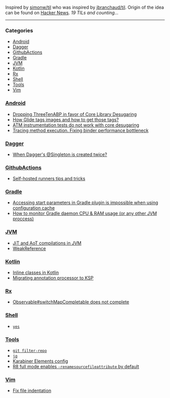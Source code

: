 Inspired by [simonw/til][1] who was inspired by [jbranchaud/til][2].
Origin of the idea can be found on [Hacker News][3].
_19 TILs and counting..._

---

### Categories

- [Android](#Android)
- [Dagger](#Dagger)
- [GithubActions](#GithubActions)
- [Gradle](#Gradle)
- [JVM](#JVM)
- [Kotlin](#Kotlin)
- [Rx](#Rx)
- [Shell](#Shell)
- [Tools](#Tools)
- [Vim](#Vim)

### [Android](#Android)
- [Dropping ThreeTenABP in favor of Core Library Desugaring](https://github.com/wzieba/til/blob/master/Android/dropping-threetenabp.md)
- [How Glide tags images and how to get those tags?](https://github.com/wzieba/til/blob/master/Android/how-glide-tags-images.md)
- [ATM instrumentation tests do not work with core desugaring](https://github.com/wzieba/til/blob/master/Android/instrumentation-tests-dont-work-with-desugaring.md)
- [Tracing method execution. Fixing binder performance bottleneck](https://github.com/wzieba/til/blob/master/Android/tracing-method-execution.md)

### [Dagger](#Dagger)
- [When Dagger's @Singleton is created twice?](https://github.com/wzieba/til/blob/master/Dagger/when-daggers-singleton-is-created-twice.md)

### [GithubActions](#GithubActions)
- [Self-hosted runners tips and tricks](https://github.com/wzieba/til/blob/master/GithubActions/self-hosted-runner-tips.md)

### [Gradle](#Gradle)
- [Accessing start parameters in Gradle plugin is impossible when using configuration cache](https://github.com/wzieba/til/blob/master/Gradle/accessing-some-properties-is-not-possible-with-cc.md)
- [How to monitor Gradle daemon CPU & RAM usage (or any other JVM proccess)](https://github.com/wzieba/til/blob/master/Gradle/how-to-monitor-gradle-daemon-memory-cpu-usage.md)

### [JVM](#JVM)
- [JiT and AoT compilations in JVM](https://github.com/wzieba/til/blob/master/JVM/jit_aot_compilations.md)
- [WeakReference](https://github.com/wzieba/til/blob/master/JVM/weakreference.md)

### [Kotlin](#Kotlin)
- [Inline classes in Kotlin](https://github.com/wzieba/til/blob/master/Kotlin/kotlin-inline-classes.md)
- [Migrating annotation processor to KSP](https://github.com/wzieba/til/blob/master/Kotlin/ksp-migration.md)

### [Rx](#Rx)
- [Observable#switchMapCompletable does not complete](https://github.com/wzieba/til/blob/master/Rx/switch-map-completable-does-not-complete.md)

### [Shell](#Shell)
- [`yes`](https://github.com/wzieba/til/blob/master/Shell/yes.md)

### [Tools](#Tools)
- [`git filter-repo`](https://github.com/wzieba/til/blob/master/Tools/git-filter-repo.md)
- [`jq`](https://github.com/wzieba/til/blob/master/Tools/jq.md)
- [Karabiner Elements config](https://github.com/wzieba/til/blob/master/Tools/karabiner-elements-config.md)
- [R8 full mode enables `-renamesourcefileattribute` by default](https://github.com/wzieba/til/blob/master/Tools/r8-full-mode-renamesourcefileattribute.md)

### [Vim](#Vim)
- [Fix file indentation](https://github.com/wzieba/til/blob/master/Vim/fix-file-indentation.md)

[1]: https://github.com/simonw/til
[2]: https://github.com/jbranchaud/til
[3]: https://news.ycombinator.com/item?id=22908044

